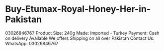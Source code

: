 # Buy-Etumax-Royal-Honey-Her-in-Pakistan
03026846767  Product Size: 240g  Made: Imported - Turkey  Payment: Cash on delivery Available We offers Shipping on all over Pakistan  Contact Us: WhatsApp: 03026846767
